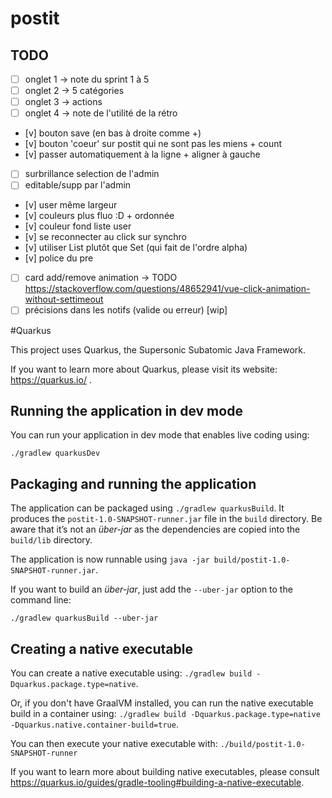 # postit


## TODO
* [ ] onglet 1 -> note du sprint 1 à 5
* [ ] onglet 2 -> 5 catégories
* [ ] onglet 3 -> actions
* [ ] onglet 4 -> note de l'utilité de la rétro
* [v] bouton save (en bas à droite comme +)
* [v] bouton 'coeur' sur postit qui ne sont pas les miens + count
* [v] passer automatiquement à la ligne + aligner à gauche
* [ ] surbrillance selection de l'admin
* [ ] editable/supp par l'admin
* [v] user même largeur
* [v] couleurs plus fluo :D + ordonnée
* [v] couleur fond liste user
* [v] se reconnecter au click sur synchro
* [v] utiliser List plutôt que Set (qui fait de l'ordre alpha)
* [v] police du pre
* [ ] card add/remove animation -> TODO https://stackoverflow.com/questions/48652941/vue-click-animation-without-settimeout
* [ ] précisions dans les notifs (valide ou erreur) [wip]

#Quarkus

This project uses Quarkus, the Supersonic Subatomic Java Framework.

If you want to learn more about Quarkus, please visit its website: https://quarkus.io/ .

## Running the application in dev mode

You can run your application in dev mode that enables live coding using:
```
./gradlew quarkusDev
```

## Packaging and running the application

The application can be packaged using `./gradlew quarkusBuild`.
It produces the `postit-1.0-SNAPSHOT-runner.jar` file in the `build` directory.
Be aware that it’s not an _über-jar_ as the dependencies are copied into the `build/lib` directory.

The application is now runnable using `java -jar build/postit-1.0-SNAPSHOT-runner.jar`.

If you want to build an _über-jar_, just add the `--uber-jar` option to the command line:
```
./gradlew quarkusBuild --uber-jar
```

## Creating a native executable

You can create a native executable using: `./gradlew build -Dquarkus.package.type=native`.

Or, if you don't have GraalVM installed, you can run the native executable build in a container using: `./gradlew build -Dquarkus.package.type=native -Dquarkus.native.container-build=true`.

You can then execute your native executable with: `./build/postit-1.0-SNAPSHOT-runner`

If you want to learn more about building native executables, please consult https://quarkus.io/guides/gradle-tooling#building-a-native-executable.